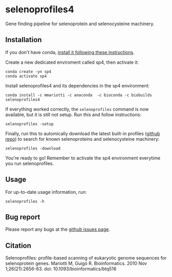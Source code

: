 # selenoprofiles4
Gene finding pipeline for selenoprotein and selenocysteine machinery.

## Installation

If you don't have conda, [install it following these instructions](https://docs.conda.io/projects/conda/en/latest/user-guide/install/).

Create a new dedicated enviroment called sp4, then activate it:

```
conda create -yn sp4
conda activate sp4
```

Install selenoprofiles4 and its dependencies in the sp4 environment:

```conda install -c mmariotti -c anaconda  -c bioconda -c biobuilds selenoprofiles4```

If everything worked correctly, the ```selenoprofiles``` command is now available, but it is still not setup. Run this and follow instructions:

```selenoprofiles -setup```

Finally, run this to automically download the latest built-in profiles ([github repo](https://github.com/marco-mariotti/selenoprotein_profiles)) to search for known selenoproteins and selenocysteine machinery:

```selenoprofiles -download```


You're ready to go! Remember to activate the sp4 environment everytime you run selenoprofiles.

## Usage
For up-to-date usage information, run:

```selenoprofiles -h```

## Bug report
Please report any bugs at the [github issues page](https://github.com/marco-mariotti/selenoprofiles4/issues).

## Citation
Selenoprofiles: profile-based scanning of eukaryotic genome sequences for selenoprotein genes.
Mariotti M, Guigó R.
Bioinformatics. 2010 Nov 1;26(21):2656-63. doi: 10.1093/bioinformatics/btq516


